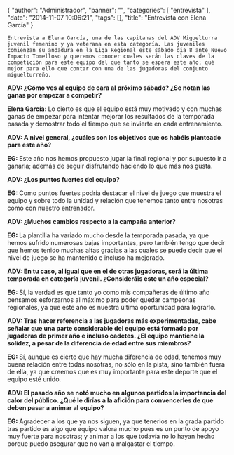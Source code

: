 {
  "author": "Administrador", 
  "banner": "", 
  "categories": [
    "entrevista"
  ], 
  "date": "2014-11-07 10:06:21", 
  "tags": [], 
  "title": "Entrevista con Elena García"
}

	Entrevista a Elena García, una de las capitanas del ADV Miguelturra juvenil femenino y ya veterana en esta categoría. Las juveniles comienzan su andadura en la Liga Regional este sábado día 8 ante Nuevo Impacto Tomelloso y queremos conocer cuales serán las claves de la competición para este equipo del que tanto se espera este año; qué mejor para ello que contar con una de las jugadoras del conjunto miguelturreño.

<b>ADV: ¿Cómo ves al equipo de cara al próximo sábado? ¿Se notan las ganas por empezar a competir?</b>

<b>Elena García: </b>Lo cierto es que el equipo está muy motivado y con muchas ganas de empezar para intentar mejorar los resultados de la temporada pasada y demostrar todo el tiempo que se invierte en cada entrenamiento.

<b>ADV: A nivel general, ¿cuáles son los objetivos que os habéis planteado para este año?</b>

<b>EG: </b>Este año nos hemos propuesto jugar la final regional y por supuesto ir a ganarla; además de seguir disfrutando haciendo lo que más nos gusta.

<b>ADV: ¿Los puntos fuertes del equipo?</b>

<b>EG: </b>Como puntos fuertes podría destacar el nivel de juego que muestra el equipo y sobre todo la unidad y relación que tenemos tanto entre nosotras como con nuestro entrenador.

<b>ADV: ¿Muchos cambios respecto a la campaña anterior?</b>

<b>EG: </b>La plantilla ha variado mucho desde la temporada pasada, ya que hemos sufrido numerosas bajas importantes, pero también tengo que decir que hemos tenido muchas altas gracias a las cuales se puede decir que el nivel de juego se ha mantenido e incluso ha mejorado.

<b>ADV: En tu caso, al igual que en el de otras jugadoras, será la última temporada en categoría juvenil. ¿Consideráis este un año especial?</b>

<b>EG: </b>Sí, la verdad es que tanto yo como mis compañeras de último año pensamos esforzarnos al máximo para poder quedar campeonas regionales, ya que este año es nuestra última oportunidad para lograrlo.

<b>ADV: Tras hacer referencia a las jugadoras más experimentadas, cabe señalar que una parte considerable del equipo está formado por jugadoras de primer año e incluso cadetes. ¿El equipo mantiene la solidez, a pesar de la diferencia de edad entre sus miembros?</b>

<b>EG: </b>Sí, aunque es cierto que hay mucha diferencia de edad, tenemos muy buena relación entre todas nosotras, no sólo en la pista, sino también fuera de ella, ya que creemos que es muy importante para este deporte que el equipo esté unido.

<b>ADV: El pasado año se notó mucho en algunos partidos la importancia del calor del público. ¿Qué le dirías a la afición para convencerles de que deben pasar a animar al equipo?</b>

<b>EG: </b>Agradecer a los que ya nos siguen, ya que tenerlos en la grada partido tras partido es algo que equipo valora mucho pues es un punto de apoyo muy fuerte para nosotras; y animar a los que todavía no lo hayan hecho porque puedo asegurar que no van a malgastar el tiempo.

